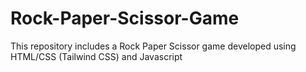 # Rock-Paper-Scissor-Game
This repository includes a Rock Paper Scissor game developed using HTML/CSS (Tailwind CSS) and Javascript
